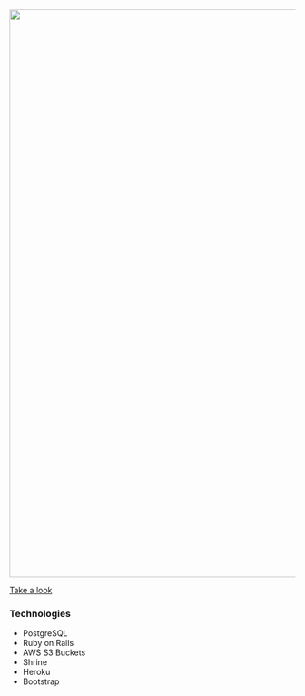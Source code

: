 <img src="https://media.giphy.com/media/R64S8IrQozirVilZ4y/giphy.gif" width="1000px" />

[Take a look](https://caiow-portfolio.herokuapp.com/)

### Technologies
- PostgreSQL
- Ruby on Rails
- AWS S3 Buckets
- Shrine
- Heroku
- Bootstrap

